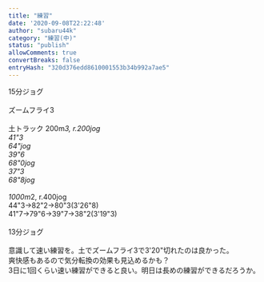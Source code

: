 ```yaml
---
title: "練習"
date: '2020-09-08T22:22:48'
author: "subaru44k"
category: "練習(中)"
status: "publish"
allowComments: true
convertBreaks: false
entryHash: "320d376edd8610001553b34b992a7ae5"
---
```

15分ジョグ<br>
<br>
ズームフライ3<br>
<br>
土トラック 200m*3, r.200jog<br>
41"3<br>
64"jog<br>
39"6<br>
68"0jog<br>
37"3<br>
68"8jog<br>
<br>
1000m*2, r.400jog<br>
44"3→82"2→80"3(3'26"8)<br>
41"7→79"6→39"7→38"2(3'19"3)<br>
<br>
13分ジョグ<br>
<br>
意識して速い練習を。土でズームフライ3で3'20"切れたのは良かった。<br>
爽快感もあるので気分転換の効果も見込めるかも？<br>
3日に1回くらい速い練習ができると良い。明日は長めの練習ができるだろうか。<br>
